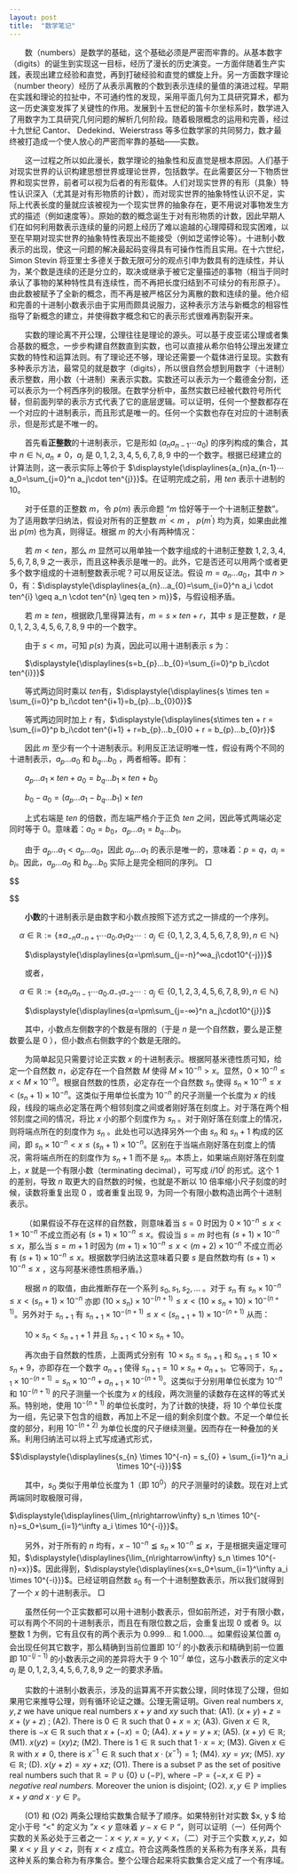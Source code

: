 ```yaml
---
layout: post
title:  "数学笔记"
---
```


&ensp;&ensp;&ensp;&ensp;数（numbers）是数学的基础，这个基础必须是严密而牢靠的。从基本数字（digits）的诞生到实现这一目标，经历了漫长的历史演变。一方面伴随着生产实践，表现出建立经验和直觉，再到打破经验和直觉的螺旋上升。另一方面数字理论（number theory）经历了从表示离散的个数到表示连续的量值的演进过程。早期在实践和理论的拉扯中，不可通约性的发现，采用平面几何为工具研究算术，都为这一历史演变发挥了关键性的作用。发展到十五世纪的笛卡尔坐标系时，数学进入了用数字为工具研究几何问题的解析几何阶段。随着极限概念的运用和完善，经过十九世纪 Cantor、 Dedekind、Weierstrass 等多位数学家的共同努力，数才最终被打造成一个使人放心的严密而牢靠的基础——实数。

&ensp;&ensp;&ensp;&ensp;这一过程之所以如此漫长，数学理论的抽象性和反直觉是根本原因。人们基于对现实世界的认识构建思想世界或理论世界，包括数学。在此需要区分一下物质世界和现实世界，前者可以视为后者的有形载体。人们对现实世界的有形（具象）特性认识深入（尤其是对有形物质的计数），而对现实世界的抽象特性认识不足，实际上代表长度的量就应该被视为一个现实世界的抽象存在，更不用说对事物发生方式的描述（例如速度等）。原始的数的概念诞生于对有形物质的计数，因此早期人们在如何利用数表示连续的量的问题上经历了难以逾越的心理障碍和现实困难，以至在早期对现实世界的抽象特性表现出不能接受（例如芝诺悖论等）。十进制小数表示的出现，使这一问题的解决最起码变得具有可操作性而且实用。在十六世纪，Simon Stevin 将亚里士多德关于数无限可分的观点引申为数具有的连续性，并认为，某个数是连续的还是分立的，取决或继承于被它定量描述的事物（相当于同时承认了事物的某种特性具有连续性，而不再把长度归结到不可续分的有形原子）。由此数被赋予了全新的概念，而不再是被严格区分为离散的数和连续的量。他介绍和完善的十进制小数表示由于实用而颇具说服力，这种表示方法与新概念的相容性指导了新概念的建立，并使得数字概念和它的表示形式很难再割裂开来。

&ensp;&ensp;&ensp;&ensp;实数的理论离不开公理，公理往往是理论的源头。可以基于皮亚诺公理或者集合基数的概念，一步步构建自然数直到实数，也可以直接从希尔伯特公理出发建立实数的特性和运算法则。有了理论还不够，理论还需要一个载体进行呈现。实数有多种表示方法，最常见的就是数字（digits），所以很自然会想到用数字（十进制）表示整数，用小数（十进制）来表示实数。实数还可以表示为一个戴德金分割，还可以表示为一个柯西序列的极限。在数学分析中，虽然实数已经被代数符号所代替，但前面列举的表示方式代表了它的底层逻辑。可以证明，任何一个整数都存在一个对应的十进制表示，而且形式是唯一的。任何一个实数也存在对应的十进制表示，但是形式是不唯一的。

&ensp;&ensp;&ensp;&ensp;首先看**正整数**的十进制表示，它是形如 $(a_{n}a_{n-1}⋯a_0)$ 的序列构成的集合，其中 $n\in\mathbb{N}, a_{n}\neq0$，$a_j$ 是 $0, 1,2,3,4,5,6,7,8,9$ 中的一个数字。根据已经建立的计算法则，这一表示实际上等价于 $\displaystyle{\displaylines{a_{n}a_{n-1}⋯a_0=\sum_{j=0}^n a_j\cdot ten^{j}}}$。在证明完成之前，用 $ten$ 表示十进制的 $10$。

&ensp;&ensp;&ensp;&ensp;对于任意的正整数 $m$，令 $p(m)$ 表示命题 “$m$ 恰好等于一个十进制正整数”。为了适用数学归纳法，假设对所有的正整数 $m^{'}<m$ ， $p(m^{'})$ 均为真，如果由此推出  $p(m)$ 也为真，则得证。根据 $m$ 的大小有两种情况：

&ensp;&ensp;&ensp;&ensp;若 $m < ten$，那么 $m$ 显然可以用单独一个数字组成的十进制正整数 $1,2,3,4,5,6,7,8,9$ 之一表示，而且这种表示是唯一的。此外，它是否还可以用两个或者更多个数字组成的十进制整数表示呢？可以用反证法。假设 $m=a_{n}...a_{0}$，其中 $n > 0$，有：$\displaystyle{\displaylines{a_{n}...a_{0}=\sum_{i=0}^n a_i \cdot ten^{i} \geq a_n \cdot ten^{n} \geq ten > m}}$，与假设相矛盾。

&ensp;&ensp;&ensp;&ensp;若 $m\geq ten$，根据欧几里得算法有，$m = s\times ten + r$，其中 $s$ 是正整数，$r$ 是 $0, 1,2,3,4,5,6,7,8,9$ 中的一个数字。

&ensp;&ensp;&ensp;&ensp;由于 $s < m$，可知 $p(s)$ 为真，因此可以用十进制表示 $s$ 为：

&ensp;&ensp;&ensp;&ensp;$\displaystyle{\displaylines{s=b_{p}...b_{0}=\sum_{i=0}^p b_i\cdot ten^{i}}}$

&ensp;&ensp;&ensp;&ensp;等式两边同时乘以 $ten$有，$\displaystyle{\displaylines{s \times ten = \sum_{i=0}^p b_i\cdot ten^{i+1}=b_{p}...b_{0}0}}$

&ensp;&ensp;&ensp;&ensp;等式两边同时加上 $r$ 有，$\displaystyle{\displaylines{s\times ten + r = \sum_{i=0}^p b_i\cdot ten^{i+1} + r=b_{p}...b_{0}0 + r = b_{p}...b_{0}r}}$

&ensp;&ensp;&ensp;&ensp;因此 $m$ 至少有一个十进制表示。利用反正法证明唯一性，假设有两个不同的十进制表示，$a_{p}...a_{0}$ 和 $b_{q}...b_{0}$ ，两者相等。即有：

&ensp;&ensp;&ensp;&ensp;$a_{p}...a_{1} \times ten + a_{0} = b_{q}...b_{1} \times ten + b_{0}$

&ensp;&ensp;&ensp;&ensp;$b_{0}-a_{0}=(a_{p}...a_{1}-b_{q}...b_{1}) \times ten$

&ensp;&ensp;&ensp;&ensp;上式右端是 $ten$ 的倍数，而左端严格介于正负 $ten$ 之间，因此等式两端必定同时等于 $0$。意味着：$a_{0}=b_{0}$，$a_{p}...a_{1}=b_{q}...b_{1}$。

&ensp;&ensp;&ensp;&ensp;由于 $a_{p}...a_{1} < a_{p}...a_{0}$，因此 $a_{p}...a_{1}$ 的表示是唯一的，意味着：$p=q$，$a_{i}=b_{i}$。因此，$a_{p}...a_{0}$ 和 $b_{q}...b_{0}$ 实际上是完全相同的序列。 $\Box$

$$

$$

&ensp;&ensp;&ensp;&ensp;**小数**的十进制表示是由数字和小数点按照下述方式之一排成的一个序列。

$$α\in\mathbb{R}:=\left\{\pm a_{-n}a_{-n+1}⋯a_0.a_1a_2⋯:a_j\in\left\{0, 1,2,3,4,5,6,7,8,9\right\}, n\in\mathbb{N}\right\}$$

&ensp;&ensp;&ensp;&ensp;$\displaystyle{\displaylines{α=\pm\sum_{j=-n}^∞a_j\cdot10^{-j}}}$

&ensp;&ensp;&ensp;&ensp;或者，

$$α\in\mathbb{R}:=\left\{\pm a_{n}a_{n-1}⋯a_0.a_{-1}a_{-2}⋯:a_j\in\left\{0, 1,2,3,4,5,6,7,8,9\right\}, n\in\mathbb{N}\right\}$$

&ensp;&ensp;&ensp;&ensp;$\displaystyle{\displaylines{α=\pm\sum_{j=-∞}^n a_j\cdot10^{j}}}$

&ensp;&ensp;&ensp;&ensp;其中，小数点左侧数字的个数是有限的（于是 $n$ 是一个自然数，要么是正整数要么是 $0$ ），但小数点右侧数字的个数是无限的。

&ensp;&ensp;&ensp;&ensp;为简单起见只需要讨论正实数 $x$ 的十进制表示。根据阿基米德性质可知，给定一个自然数 $n$，必定存在一个自然数 $M$ 使得 $M \times 10^{-n} > x$。显然，$0 \times 10^{-n} \leq x < M \times 10^{-n}$。根据自然数的性质，必定存在一个自然数 $s_{n}$ 使得 $s_{n} \times 10^{-n} \leq x < (s_{n}+1) \times 10^{-n}$。这类似于用单位长度为 $10^{-n}$ 的尺子测量一个长度为 $x$ 的线段，线段的端点必定落在两个相邻刻度之间或者刚好落在刻度上。对于落在两个相邻刻度之间的情况，将比 $x$ 小的那个刻度作为 $s_n$ 。对于刚好落在刻度上的情况，则将端点所在的刻度作为 $s_n$ 。此处也可以选择另外一个由 $s_n$ 和 $s_n+1$ 构成的区间，即 $s_{n} \times 10^{-n} < x \leq (s_{n}+1) \times 10^{-n}$。区别在于当端点刚好落在刻度上的情况，需将端点所在的刻度作为 $s_n+1$ 而不是 $s_n$。本质上，如果端点刚好落在刻度上，$x$ 就是一个有限小数（terminating decimal），可写成 $i/10^j$ 的形式。这个 $1$ 的差别，导致 $n$ 取更大的自然数的时候，也就是不断以 $10$ 倍率缩小尺子刻度的时候，读数将重复出现 $0$ ，或者重复出现 $9$，为同一个有限小数构造出两个十进制表示。

&ensp;&ensp;&ensp;&ensp;（如果假设不存在这样的自然数，则意味着当 $s=0$ 时因为 $0 \times 10^{-n} \leq x < 1 \times 10^{-n}$ 不成立而必有 $(s+1) \times 10^{-n} \leq x$。假设当 $s=m$ 时也有  $(s+1) \times 10^{-n} \leq x$，那么当 $s=m+1$ 时因为 $(m+1) \times 10^{-n} \leq x < (m+2) \times 10^{-n}$ 不成立而必有 $(s+1) \times 10^{-n} \leq x$。根据数学归纳法这意味着只要 $s$ 是自然数均有 $(s+1) \times 10^{-n} \leq x$ ，这与阿基米德性质相矛盾。）

&ensp;&ensp;&ensp;&ensp;根据 $n$ 的取值，由此推断存在一个系列 $s_{0}, s_{1}, s_{2}, ...$ 。对于 $s_{n}$ 有 $s_{n} \times 10^{-n} \leq x < (s_{n}+1) \times 10^{-n}$ 亦即 $(10 \times s_{n}) \times 10^{-(n+1)} \leq x < (10 \times s_{n}+10) \times 10^{-(n+1)}$。另外对于 $s_{n+1}$ 有 $s_{n+1} \times 10^{-(n+1)} \leq x < (s_{n+1}+1) \times 10^{-(n+1)}$ 从而：

&ensp;&ensp;&ensp;&ensp;$10 \times s_{n} < s_{n+1}+1$ 并且 $s_{n+1} < 10 \times s_{n}+10$。

&ensp;&ensp;&ensp;&ensp;再次由于自然数的性质，上面两式分别有&ensp;$10 \times s_{n} \leq s_{n+1}$ 和 $s_{n+1} \leq 10 \times s_{n}+9$，亦即存在一个数字 $a_{n+1}$ 使得 $s_{n+1}=10 \times s_{n} + a_{n+1}$。它等同于，$s_{n+1} \times 10^{-(n+1)} = s_{n} \times 10^{-n} + a_{n+1} \times 10^{-(n+1)}$。这类似于分别用单位长度为 $10^{-n}$ 和 $10^{-(n+1)}$ 的尺子测量一个长度为 $x$ 的线段，两次测量的读数存在这样的等式关系。特别地，使用 $10^{-(n+1)}$ 的单位长度时，为了计数的快捷，将 $10$ 个单位长度为一组，先记录下包含的组数，再加上不足一组的剩余刻度个数。不足一个单位长度的部分，利用 $10^{-(n+2)}$ 为单位长度的尺子继续测量。因而存在一种叠加的关系。利用归纳法可以将上式写成通式形式，

$$\displaystyle{\displaylines{s_{n} \times 10^{-n} = s_{0} + \sum_{i=1}^n a_i \times 10^{-i}}}$$

&ensp;&ensp;&ensp;&ensp;其中，$s_{0}$ 类似于用单位长度为 $1$（即 $10^{0}$）的尺子测量时的读数。现在对上式两端同时取极限可得，

$\displaystyle{\displaylines{\lim_{n\rightarrow\infty} s_n \times 10^{-n}=s_0+\sum_{i=1}^\infty a_i \times 10^{-i}}}$。

&ensp;&ensp;&ensp;&ensp;另外，对于所有的 $n$ 均有，$x-10^{-n} \leqq s_n \times 10^{-n} \leqq x$，于是根据夹逼定理可知，$\displaystyle{\displaylines{\lim_{n\rightarrow\infty} s_n \times 10^{-n}=x}}$。因此得到，$\displaystyle{\displaylines{x=s_0+\sum_{i=1}^\infty a_i \times 10^{-i}}}$。已经证明自然数 $s_0$ 有一个十进制整数表示，所以我们就得到了一个 $x$ 的十进制表示。 $\Box$

&ensp;&ensp;&ensp;&ensp;虽然任何一个正实数都可以用十进制小数表示，但如前所述，对于有限小数，可以有两个不同的十进制表示，而且在有限位数之后，会重复出现 $0$ 或者 $9$。以整数 $1$ 为例，它有且仅有的两个表示为 $0.999...$ 和 $1.000...$。如果假设某位置 $a_j$ 会出现任何其它数字，那么精确到当前位置即 $10^{-j}$ 的小数表示和精确到前一位置即 $10^{-(j-1)}$ 的小数表示之间的差异将大于 9 个 $10^{-j}$ 单位，这与小数表示的定义中 $a_j$ 是 $0, 1,2,3,4,5,6,7,8,9$ 之一的要求矛盾。

&ensp;&ensp;&ensp;&ensp;实数的十进制小数表示，涉及的运算离不开实数公理，同时体现了公理，但如果用它来推导公理，则有循环论证之嫌。公理无需证明。Given real numbers $x, y, z$  we have unique real numbers $x+y$ and $xy$ such that: (A1). $(x+y)+z=x+(y+z)$ ; (A2). There is $0\in\mathbb{R}$ such that $0+x=x$; (A3). Given $x\in\mathbb{R}$, there is $-x\in\mathbb{R}$ such that $x+(-x)=0$; (A4). $x+y=y+x$; (A5). $(x+y)\in\mathbb{R}$; (M1). $x(yz)=(xy)z$; (M2). There is $1\in\mathbb{R}$ such that $1\cdot x=x$; (M3). Given $x\in\mathbb{R}$ with $x\ne0$, there is $x^{-1} \in\mathbb{R}$ such that $x\cdot (x^{-1})=1$; (M4). $xy=yx$; (M5). $xy\in\mathbb{R}$; (D). $x(y+z)=xy+xz$; (O1). There is a subset $\mathbb{P}$ as the set of positive real numbers such that $\mathbb{R}=\mathbb{P} \cup \{0\} \cup (-\mathbb{P})$, where $-\mathbb{P}=\{-x, x\in\mathbb{P}\}= negative \ real \  numbers$. Moreover the union is disjoint; (O2). $x, y \in\mathbb{P}$ implies $x+y \ and \ x\cdot y \in\mathbb{P}$。 

&ensp;&ensp;&ensp;&ensp;(O1) 和 (O2) 两条公理给实数集合赋予了顺序。如果特别针对实数 $x, y $ 给定小于号 “$<$" 的定义为 ”$x<y$ 意味着 $y-x\in\mathbb{P}$ “，则可以证明（一）任何两个实数的关系必处于三者之一：$x<y,\ x=y,\ y<x$，（二）对于三个实数 $x, y, z$，如果 $x<y$ 且 $y<z$，则有 $x<z$ 成立。符合这两条性质的关系称为有序关系，具有这种关系的集合称为有序集合。整个公理合起来将实数集合定义成了一个有序域。







